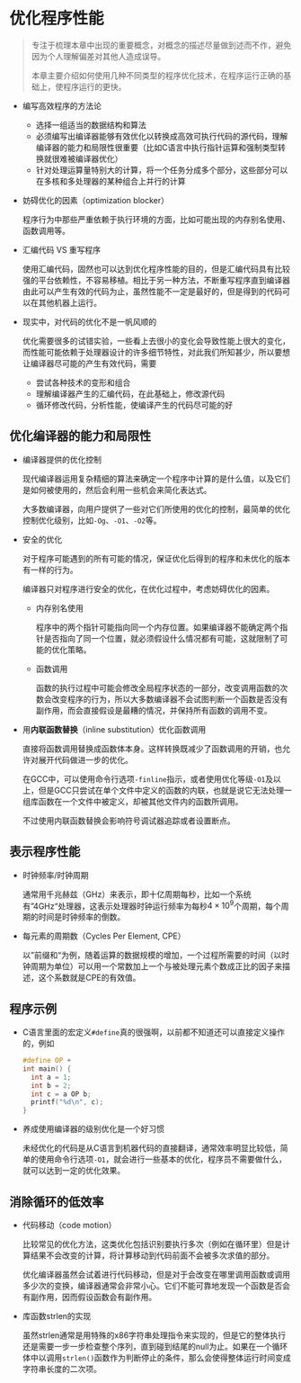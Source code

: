 # 优化程序性能

> 专注于梳理本章中出现的重要概念，对概念的描述尽量做到述而不作，避免因为个人理解偏差对其他人造成误导。
>
> 本章主要介绍如何使用几种不同类型的程序优化技术，在程序运行正确的基础上，使程序运行的更快。

* 编写高效程序的方法论

  * 选择一组适当的数据结构和算法
  * 必须编写出编译器能够有效优化以转换成高效可执行代码的源代码，理解编译器的能力和局限性很重要（比如C语言中执行指针运算和强制类型转换就很难被编译器优化）
  * 针对处理运算量特别大的计算，将一个任务分成多个部分，这些部分可以在多核和多处理器的某种组合上并行的计算

* 妨碍优化的因素（optimization blocker）

  程序行为中那些严重依赖于执行环境的方面，比如可能出现的内存别名使用、函数调用等。

* 汇编代码 VS 重写程序

  使用汇编代码，固然也可以达到优化程序性能的目的，但是汇编代码具有比较强的平台依赖性，不容易移植。相比于另一种方法，不断重写程序直到编译器由此可以产生有效的代码为止，虽然性能不一定是最好的，但是得到的代码可以在其他机器上运行。

* 现实中，对代码的优化不是一帆风顺的

  优化需要很多的试错实验，一些看上去很小的变化会导致性能上很大的变化，而性能可能依赖于处理器设计的许多细节特性，对此我们所知甚少，所以要想让编译器尽可能的产生有效代码，需要

  * 尝试各种技术的变形和组合
  * 理解编译器产生的汇编代码，在此基础上，修改源代码
  * 循环修改代码，分析性能，使编译产生的代码尽可能的好



## 优化编译器的能力和局限性

* 编译器提供的优化控制

  现代编译器运用复杂精细的算法来确定一个程序中计算的是什么值，以及它们是如何被使用的，然后会利用一些机会来简化表达式。

  大多数编译器，向用户提供了一些对它们所使用的优化的控制，最简单的优化控制优化级别，比如`-Og`、`-O1`、`-O2`等。

* 安全的优化

  对于程序可能遇到的所有可能的情况，保证优化后得到的程序和未优化的版本有一样的行为。

  编译器只对程序进行安全的优化，在优化过程中，考虑妨碍优化的因素。

  * 内存别名使用

    程序中的两个指针可能指向同一个内存位置。如果编译器不能确定两个指针是否指向了同一个位置，就必须假设什么情况都有可能，这就限制了可能的优化策略。

  * 函数调用

    函数的执行过程中可能会修改全局程序状态的一部分，改变调用函数的次数会改变程序的行为，所以大多数编译器不会试图判断一个函数是否没有副作用，而会直接假设是最糟的情况，并保持所有函数的调用不变。

* 用**内联函数替换**（inline substitution）优化函数调用

  直接将函数调用替换成函数体本身。这样转换既减少了函数调用的开销，也允许对展开代码做进一步的优化。

  在GCC中，可以使用命令行选项`-finline`指示，或者使用优化等级`-O1`及以上，但是GCC只尝试在单个文件中定义的函数的内联，也就是说它无法处理一组库函数在一个文件中被定义，却被其他文件内的函数所调用。

  不过使用内联函数替换会影响符号调试器追踪或者设置断点。

## 表示程序性能

* 时钟频率/时钟周期

  通常用千兆赫兹（GHz）来表示，即十亿周期每秒，比如一个系统有”4GHz“处理器，这表示处理器时钟运行频率为每秒$4\times 10^9$个周期，每个周期的时间是时钟频率的倒数。

* 每元素的周期数（Cycles Per Element, CPE）

  以”前缀和“为例，随着运算的数据规模的增加，一个过程所需要的时间（以时钟周期为单位）可以用一个常数加上一个与被处理元素个数成正比的因子来描述，这个系数就是CPE的有效值。

## 程序示例

* C语言里面的宏定义`#define`真的很强啊，以前都不知道还可以直接定义操作的，例如

  ```c
  #define OP +
  int main() {
    int a = 1;
    int b = 2;
    int c = a OP b;
    printf("%d\n", c);
  }
  ```

* 养成使用编译器的级别优化是一个好习惯

  未经优化的代码是从C语言到机器代码的直接翻译，通常效率明显比较低，简单的使用命令行选项`-O1`，就会进行一些基本的优化，程序员不需要做什么，就可以达到一定的优化效果。

## 消除循环的低效率

* 代码移动（code motion）

  比较常见的优化方法，这类优化包括识别要执行多次（例如在循环里）但是计算结果不会改变的计算，将计算移动到代码前面不会被多次求值的部分。

  优化编译器虽然会试着进行代码移动，但是对于会改变在哪里调用函数或调用多少次的变换，编译器通常会非常小心。它们不能可靠地发现一个函数是否会有副作用，因而假设函数会有副作用。

* 库函数strlen的实现

  虽然strlen通常是用特殊的x86字符串处理指令来实现的，但是它的整体执行还是需要一步一步检查整个序列，直到碰到结尾的null为止。如果在一个循环体中以调用`strlen()`函数作为判断停止的条件，那么会使得整体运行时间变成字符串长度的二次项。

  

  

  

